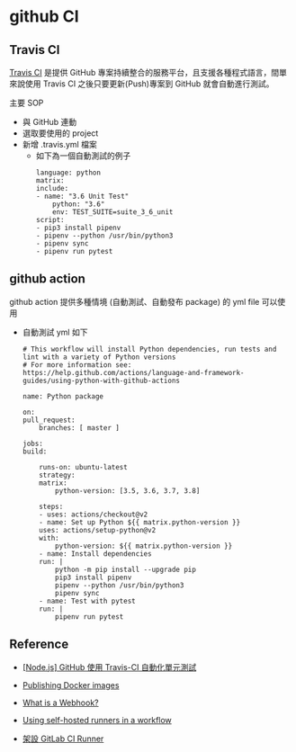 # github CI

## Travis CI

[Travis CI](https://travis-ci.org/) 是提供 GitHub 專案持續整合的服務平台，且支援各種程式語言，間單來說使用 Travis CI 之後只要更新(Push)專案到 GitHub 就會自動進行測試。

主要 SOP

- 與 GitHub 連動
- 選取要使用的 project
- 新增 .travis.yml 檔案
    - 如下為一個自動測試的例子
        ```
        language: python
        matrix:
        include:
        - name: "3.6 Unit Test"
            python: "3.6"
            env: TEST_SUITE=suite_3_6_unit
        script:
        - pip3 install pipenv
        - pipenv --python /usr/bin/python3
        - pipenv sync
        - pipenv run pytest
        ```


## github action

github action 提供多種情境 (自動測試、自動發布 package) 的 yml file 可以使用

- 自動測試 yml 如下

    ```
    # This workflow will install Python dependencies, run tests and lint with a variety of Python versions
    # For more information see: https://help.github.com/actions/language-and-framework-guides/using-python-with-github-actions

    name: Python package

    on:
    pull_request:
        branches: [ master ]

    jobs:
    build:

        runs-on: ubuntu-latest
        strategy:
        matrix:
            python-version: [3.5, 3.6, 3.7, 3.8]

        steps:
        - uses: actions/checkout@v2
        - name: Set up Python ${{ matrix.python-version }}
        uses: actions/setup-python@v2
        with:
            python-version: ${{ matrix.python-version }}
        - name: Install dependencies
        run: |
            python -m pip install --upgrade pip
            pip3 install pipenv
            pipenv --python /usr/bin/python3
            pipenv sync
        - name: Test with pytest
        run: |
            pipenv run pytest

    ```

## Reference

- [[Node.js] GitHub 使用 Travis-CI 自動化單元測試](https://andy6804tw.github.io/2018/03/16/travis-ci-tutorial/)

- [Publishing Docker images](https://docs.github.com/en/actions/guides/publishing-docker-images)

- [What is a Webhook?](https://codeburst.io/what-are-webhooks-b04ec2bf9ca2)

- [Using self-hosted runners in a workflow](https://docs.github.com/en/actions/hosting-your-own-runners/using-self-hosted-runners-in-a-workflow)

- [架設 GitLab CI Runner](https://ithelp.ithome.com.tw/articles/10218938)